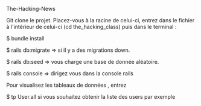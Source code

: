The-Hacking-News

Git clone le projet. Placez-vous à la racine de celui-ci, entrez dans le fichier à l'intérieur de celui-ci (cd the_hacking_class) puis dans le terminal :

$ bundle install

$ rails db:migrate => si il y a des migrations down.

$ rails db:seed => vous charge une base de donnée aléatoire.

$ rails console => dirigez vous dans la console rails

Pour visualisez les tableaux de données , entrez

$ tp User.all si vous souhaitez obtenir la liste des users par exemple
